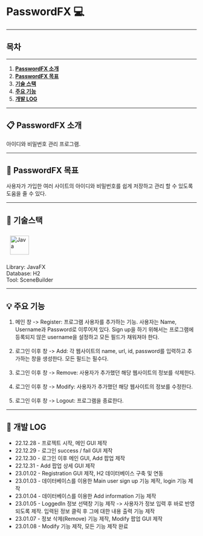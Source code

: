 # PasswordFX 💻

---

## 목차

---

1. [**PasswordFX 소개**](#1)
2. [**PasswordFX 목표**](#2)
3. [**기술 스택**](#3)
4. [**주요 기능**](#4)
5. [**개발 LOG**](#5)
---
<div id="1"></div>

## 📋 PasswordFX 소개

아이디와 비밀번호 관리 프로그램.

---
<div id="2"></div>

## 🎯 PasswordFX 목표

사용자가 가입한 여러 사이트의 아이디와 비밀번호를 쉽게 저장하고 관리 할 수 있도록 도움을 줄 수 있다.

---

<div id="3"></div>

## 🔧 기술스택

<a href="https://www.java.com/" target="_blank"><img style="margin: 10px" src="https://profilinator.rishav.dev/skills-assets/java-original-wordmark.svg" alt="Java" height="50" /></a>

Library: JavaFX <br/> Database: H2 <br/> Tool: SceneBuilder

---

<div id="4"></div>

## 💡 주요 기능

1. 메인 창 -> Register: 프로그램 사용자를 추가하는 기능. 사용자는 Name, Username과 Password로 이루어져 있다. Sign up을 하기 위해서는
프로그램에 등록되지 않은 username을 설정하고 모든 필드가 채워져야 한다. <br/><br/>
2. 로그인 이후 창 -> Add: 각 웹사이트의 name, url, id, password를 입력하고 추가하는 창을 생성한다. 모든 필드는 필수다.<br/><br/>
3. 로그인 이후 창 -> Remove: 사용자가 추가했던 해당 웹사이트의 정보를 삭제한다. <br/><br/>
4. 로그인 이후 창 -> Modify: 사용자가 추가했던 해당 웹사이트의 정보를 수정한다. <br/><br/>
5. 로그인 이후 창 -> Logout: 프로그램을 종료한다.

---

<div id="5"></div>

## 📃 개발 LOG

* 22.12.28 - 프로젝트 시작, 메인 GUI 제작
* 22.12.29 - 로그인 success / fail GUI 제작
* 22.12.30 - 로그인 이후 메인 GUI, Add 팝업 제작
* 22.12.31 - Add 팝업 상세 GUI 제작
* 23.01.02 - Registration GUI 제작, H2 데이터베이스 구축 및 연동
* 23.01.03 - 데이터베이스를 이용한 Main user sign up 기능 제작, login 기능 제작
* 23.01.04 - 데이터베이스를 이용한 Add information 기능 제작
* 23.01.05 - LoggedIn 정보 선택창 기능 제작 -> 사용자가 정보 입력 후 바로 반영되도록 제작. 입력된 정보 클릭 후 그에 대한 내용 출력 기능
제작
* 23.01.07 - 정보 삭제(Remove) 기능 제작, Modify 팝업 GUI 제작
* 23.01.08 - Modify 기능 제작, 모든 기능 제작 완료